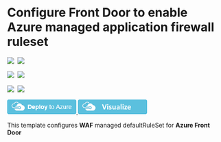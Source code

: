# Configure Front Door to enable Azure managed application firewall ruleset 

<IMG SRC="https://azurequickstartsservice.blob.core.windows.net/badges/201-front-door-managed-waf-ruleset/PublicLastTestDate.svg" />&nbsp;
<IMG SRC="https://azurequickstartsservice.blob.core.windows.net/badges/201-front-door-managed-waf-ruleset/PublicDeployment.svg" />&nbsp;

<IMG SRC="https://azurequickstartsservice.blob.core.windows.net/badges/201-front-door-managed-waf-ruleset/FairfaxLastTestDate.svg" />&nbsp;
<IMG SRC="https://azurequickstartsservice.blob.core.windows.net/badges/201-front-door-managed-waf-ruleset/FairfaxDeployment.svg" />&nbsp;

<IMG SRC="https://azurequickstartsservice.blob.core.windows.net/badges/201-front-door-managed-waf-ruleset/BestPracticeResult.svg" />&nbsp;
<IMG SRC="https://azurequickstartsservice.blob.core.windows.net/badges/201-front-door-managed-waf-ruleset/CredScanResult.svg" />&nbsp;

<a href="https://portal.azure.com/#create/Microsoft.Template/uri/https%3A%2F%2Fraw.githubusercontent.com%2FAzure%2Fazure-quickstart-templates%2Fmaster%2F201-front-door-managed-waf-ruleset%2Fazuredeploy.json" target="_blank">
    <img src="https://raw.githubusercontent.com/Azure/azure-quickstart-templates/master/1-CONTRIBUTION-GUIDE/images/deploytoazure.png"/>
</a>
<a href="http://armviz.io/#/?load=https%3A%2F%2Fraw.githubusercontent.com%2FAzure%2Fazure-quickstart-templates%2Fmaster%2F201-front-door-managed-waf-ruleset%2Fazuredeploy.json" target="_blank">
<img src="https://raw.githubusercontent.com/Azure/azure-quickstart-templates/master/1-CONTRIBUTION-GUIDE/images/visualizebutton.png"/>
</a>

This template configures **WAF** managed defaultRuleSet for **Azure Front Door**

